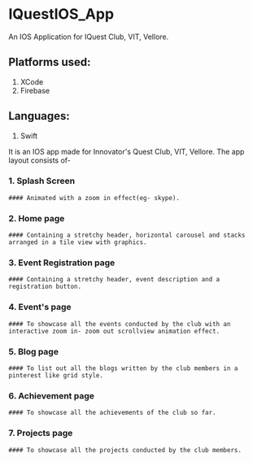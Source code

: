 # IQuestIOS_App
An IOS Application for IQuest Club, VIT, Vellore.

## Platforms used:
1. XCode
2. Firebase

## Languages:
1. Swift

It is an IOS app made for Innovator's Quest Club, VIT, Vellore. The app layout consists of-
### 1. Splash Screen 
    #### Animated with a zoom in effect(eg- skype).
    
### 2. Home page 
    #### Containing a stretchy header, horizontal carousel and stacks arranged in a tile view with graphics.
    
### 3. Event Registration page 
    #### Containing a stretchy header, event description and a registration button.
    
### 4. Event's page 
    #### To showcase all the events conducted by the club with an interactive zoom in- zoom out scrollview animation effect.
    
### 5. Blog page
    #### To list out all the blogs written by the club members in a pinterest like grid style.
    
### 6. Achievement page
    #### To showcase all the achievements of the club so far.
    
### 7. Projects page
    #### To showcase all the projects conducted by the club members.
    
